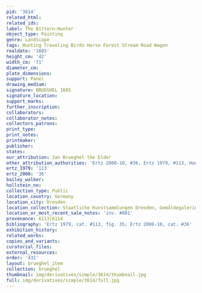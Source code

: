 ```yaml
---
pid: '3614'
related_html: 
related_ids: 
label: The Bittern-Hunter
object_type: Painting
genre: Landscape
tags: Hunting Traveling Birds Horse Forest Stream Road Wagon
realdate: '1605'
height_cm: '42'
width_cm: '71'
diameter_cm: 
plate_dimensions: 
support: Panel
drawing_medium: 
signature: BRUEGHEL 1605
signature_location: 
support_marks: 
further_inscription: 
collaborators: 
collaborator_notes: 
collectors_patrons: 
print_type: 
print_notes: 
printmaker: 
publisher: 
states: 
our_attribution: Jan Brueghel the Elder
other_attribution_authorities: 'Ertz 2008-10, #36, Ertz 1979, #113, Honig database'
ertz_1979: '113'
ertz_2008: '36'
bailey_walker: 
hollstein_no: 
collection_type: Public
location_country: Germany
location_city: Dresden
location_collection: Staatliche Kunstsammlungen Dresden, Gemäldegalerie Alte Meister
location_or_most_recent_sale_notes: 'inv. #881'
provenance: 6113|6114
bibliography: 'Ertz 1979, cat. #113, fig. 35; Ertz 2008-10, cat. #36'
exhibition_history: 
related_works: 
copies_and_variants: 
curatorial_files: 
external_resources: 
order: '431'
layout: brueghel_item
collection: brueghel
thumbnail: img/derivatives/simple/3614/thumbnail.jpg
full: img/derivatives/simple/3614/full.jpg
---
```

